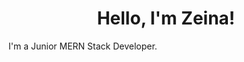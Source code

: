 <h1 style="text-align: center;">Hello, I'm Zeina!</h1>
    <p>I'm a Junior MERN Stack Developer.</p>
    <div style="text-align:center;">
        <i class="fab fa-html5 icon"></i>
        <i class="fab fa-css3-alt icon"></i>
        <i class="fab fa-js-square icon"></i>
        <i class="fab fa-react icon"></i>
        <i class="fab fa-node-js icon"></i>
    </div>
